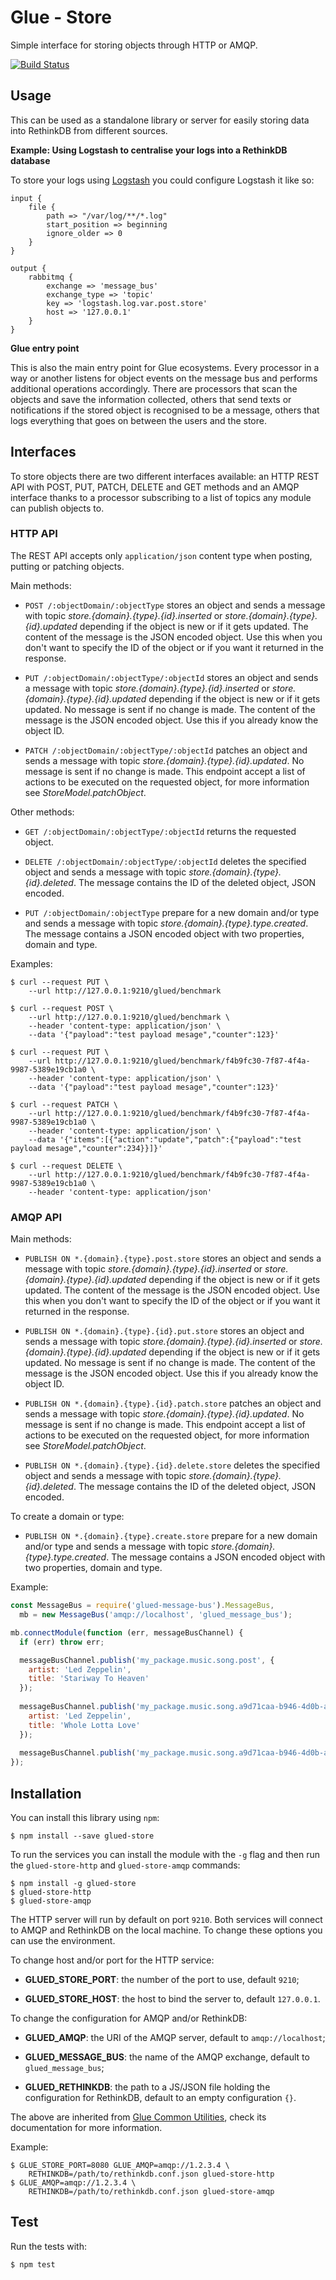 Glue - Store
============

Simple interface for storing objects through HTTP or AMQP.

[![Build Status](https://travis-ci.org/ggioffreda/glued-store.svg?branch=master)](https://travis-ci.org/ggioffreda/glued-store)

Usage
-----

This can be used as a standalone library or server for easily storing data into
RethinkDB from different sources.

**Example: Using Logstash to centralise your logs into a RethinkDB database**

To store your logs using [Logstash](https://www.elastic.co/products/logstash) you could
configure Logstash it like so:


```
input {
    file {
        path => "/var/log/**/*.log"
        start_position => beginning
        ignore_older => 0
    }
}

output {
    rabbitmq {
        exchange => 'message_bus'
        exchange_type => 'topic'
        key => 'logstash.log.var.post.store'
        host => '127.0.0.1'
    }
}
```

**Glue entry point**

This is also the main entry point for Glue ecosystems. Every processor in a way
or another listens for object events on the message bus and performs additional
operations accordingly. There are processors that scan the objects and save the
information collected, others that send texts or notifications if the stored object
is recognised to be a message, others that logs everything that goes on between the
users and the store.

Interfaces
----------

To store objects there are two different interfaces available: an HTTP REST API
with POST, PUT, PATCH, DELETE and GET methods and an AMQP interface thanks to a 
processor subscribing to a list of topics any module can publish objects to.

### HTTP API

The REST API accepts only `application/json` content type when posting, 
putting or patching objects.

Main methods:

- `POST /:objectDomain/:objectType` stores an object and sends a
  message with topic *store.{domain}.{type}.{id}.inserted* or 
  *store.{domain}.{type}.{id}.updated* depending if the object is new or
  if it gets updated. The content of the message is the JSON encoded object. 
  Use this when you don't want to specify the ID of the object or if you want
  it returned in the response.

- `PUT /:objectDomain/:objectType/:objectId` stores an object and sends a
  message with topic *store.{domain}.{type}.{id}.inserted* or 
  *store.{domain}.{type}.{id}.updated* depending if the object is new or
  if it gets updated. No message is sent if no change is made. The content of 
  the message is the JSON encoded object. Use this if you already know the 
  object ID.

- `PATCH /:objectDomain/:objectType/:objectId` patches an object and sends
  a message with topic *store.{domain}.{type}.{id}.updated*. No message is
  sent if no change is made. This endpoint accept a list of actions to be
  executed on the requested object, for more information see
  *StoreModel.patchObject*.

Other methods:

- `GET /:objectDomain/:objectType/:objectId` returns the requested object.

- `DELETE /:objectDomain/:objectType/:objectId` deletes the specified object
  and sends a message with topic *store.{domain}.{type}.{id}.deleted*. The 
  message contains the ID of the deleted object, JSON encoded.

- `PUT /:objectDomain/:objectType` prepare for a new domain and/or type and
  sends a message with topic *store.{domain}.{type}.type.created*. The message
  contains a JSON encoded object with two properties, domain and type.

Examples:

    $ curl --request PUT \
        --url http://127.0.0.1:9210/glued/benchmark

    $ curl --request POST \
        --url http://127.0.0.1:9210/glued/benchmark \
        --header 'content-type: application/json' \
        --data '{"payload":"test payload mesage","counter":123}'
    
    $ curl --request PUT \
        --url http://127.0.0.1:9210/glued/benchmark/f4b9fc30-7f87-4f4a-9987-5389e19cb1a0 \
        --header 'content-type: application/json' \
        --data '{"payload":"test payload mesage","counter":123}'
    
    $ curl --request PATCH \
        --url http://127.0.0.1:9210/glued/benchmark/f4b9fc30-7f87-4f4a-9987-5389e19cb1a0 \
        --header 'content-type: application/json' \
        --data '{"items":[{"action":"update","patch":{"payload":"test payload mesage","counter":234}}]}'
    
    $ curl --request DELETE \
        --url http://127.0.0.1:9210/glued/benchmark/f4b9fc30-7f87-4f4a-9987-5389e19cb1a0 \
        --header 'content-type: application/json'

### AMQP API

Main methods:

- `PUBLISH ON *.{domain}.{type}.post.store` stores an object and sends a
  message with topic *store.{domain}.{type}.{id}.inserted* or 
  *store.{domain}.{type}.{id}.updated* depending if the object is new or
  if it gets updated. The content of the message is the JSON encoded object. 
  Use this when you don't want to specify the ID of the object or if you want
  it returned in the response.

- `PUBLISH ON *.{domain}.{type}.{id}.put.store` stores an object and sends a
  message with topic *store.{domain}.{type}.{id}.inserted* or 
  *store.{domain}.{type}.{id}.updated* depending if the object is new or
  if it gets updated. No message is sent if no change is made. The content of 
  the message is the JSON encoded object. Use this if you already know the 
  object ID.

- `PUBLISH ON *.{domain}.{type}.{id}.patch.store` patches an object and sends
  a message with topic *store.{domain}.{type}.{id}.updated*. No message is 
  sent if no change is made. This endpoint accept a list of actions to be
  executed on the requested object, for more information see 
  *StoreModel.patchObject*.

- `PUBLISH ON *.{domain}.{type}.{id}.delete.store` deletes the specified 
  object and sends a message with topic *store.{domain}.{type}.{id}.deleted*.
  The message contains the ID of the deleted object, JSON encoded.

To create a domain or type:

- `PUBLISH ON *.{domain}.{type}.create.store` prepare for a new domain and/or 
  type and sends a message with topic *store.{domain}.{type}.type.created*. The
  message contains a JSON encoded object with two properties, domain and type.

Example:

```javascript
const MessageBus = require('glued-message-bus').MessageBus,
  mb = new MessageBus('amqp://localhost', 'glued_message_bus');

mb.connectModule(function (err, messageBusChannel) {
  if (err) throw err;

  messageBusChannel.publish('my_package.music.song.post', {
    artist: 'Led Zeppelin',
    title: 'Stariway To Heaven'
  });
  
  messageBusChannel.publish('my_package.music.song.a9d71caa-b946-4d0b-a5fb-3d95a6f0a3f1.put', {
    artist: 'Led Zeppelin',
    title: 'Whole Lotta Love'
  });
  
  messageBusChannel.publish('my_package.music.song.a9d71caa-b946-4d0b-a5fb-3d95a6f0a3f1.delete', {});
});
```

Installation
------------

You can install this library using `npm`:

    $ npm install --save glued-store

To run the services you can install the module with the `-g` flag and then run the
`glued-store-http` and `glued-store-amqp` commands:

    $ npm install -g glued-store
    $ glued-store-http
    $ glued-store-amqp

The HTTP server will run by default on port `9210`. Both services will connect to 
AMQP and RethinkDB on the local machine. To change these options you can use the
environment.

To change host and/or port for the HTTP service:

- **GLUED_STORE_PORT**: the number of the port to use, default `9210`;

- **GLUED_STORE_HOST**: the host to bind the server to, default `127.0.0.1`.

To change the configuration for AMQP and/or RethinkDB:

- **GLUED_AMQP**: the URI of the AMQP server, default to `amqp://localhost`;
  
- **GLUED_MESSAGE_BUS**: the name of the AMQP exchange, default to 
  `glued_message_bus`;
  
- **GLUED_RETHINKDB**: the path to a JS/JSON file holding the configuration
  for RethinkDB, default to an empty configuration `{}`.
  
The above are inherited from
[Glue Common Utilities](https://github.com/ggioffreda/glued-common), check its
documentation for more information.

Example:

    $ GLUE_STORE_PORT=8080 GLUE_AMQP=amqp://1.2.3.4 \
        RETHINKDB=/path/to/rethinkdb.conf.json glued-store-http
    $ GLUE_AMQP=amqp://1.2.3.4 \
        RETHINKDB=/path/to/rethinkdb.conf.json glued-store-amqp

Test
----

Run the tests with:

    $ npm test

